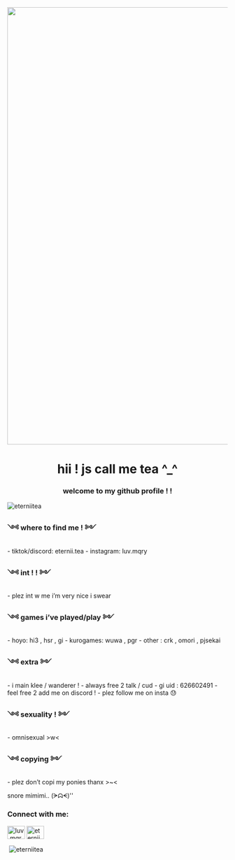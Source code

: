 <img align="center" width="1000" src="https://i.pinimg.com/564x/e1/43/14/e1431473120bbc282885bd955d7f5953.jpg">


<h1 align="center">hii ! js call me tea ^_^</h1>
<h3 align="center">welcome to my github profile ! !</h3>

<p align="left"> <img src="https://komarev.com/ghpvc/?username=eterniitea&label=Profile%20views&color=f3d4e0&style=flat" alt="eterniitea" /> </p>

<h3>༺ where to find me ! ༻</h3>
- tiktok/discord: eternii.tea
- instagram: luv.mqry

<h3>༺ int ! ! ༻</h3>
- plez int w me i’m very nice i swear

<h3>༺ games i’ve played/play ༻</h3>
- hoyo: hi3 , hsr , gi
- kurogames: wuwa , pgr
- other : crk , omori , pjsekai

<h3>༺ extra ༻</h3>
- i main klee / wanderer !
- always free 2 talk / cud
- gi uid : 626602491
- feel free 2 add me on discord !
- plez follow me on insta 😓

 <h3>༺ sexuality ! ༻</h3>
- omnisexual >w<

<h3>༺ copying ༻</h3>
- plez don’t copi my ponies thanx >~<
  
snore mimimi..
(ᗒᗣᗕ)''

<h3 align="left">Connect with me:</h3>
<p align="left">
<a href="https://instagram.com/luv.mqry" target="blank"><img align="center" src="https://raw.githubusercontent.com/rahuldkjain/github-profile-readme-generator/master/src/images/icons/Social/instagram.svg" alt="luv.mqry" height="30" width="40" /></a>
<a href="https://discord.gg/eternii.tea" target="blank"><img align="center" src="https://raw.githubusercontent.com/rahuldkjain/github-profile-readme-generator/master/src/images/icons/Social/discord.svg" alt="eternii.tea" height="30" width="40" /></a>
</p>

<p>&nbsp;<img align="center" src="https://github-readme-stats.vercel.app/api?username=eterniitea&show_icons=true&theme=tokyonight&title_color=f4a4c0&text_color=dfeed4&bg_color=f9d3e0&locale=en" alt="eterniitea" /></p>

